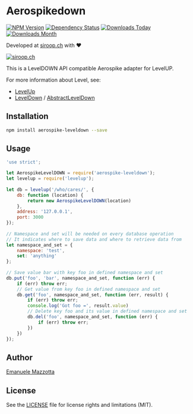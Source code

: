 # Aerospikedown

[![NPM Version](https://badge.fury.io/js/aerospike-leveldown.svg)](https://badge.fury.io/js/aerospike-leveldown)
[![Dependency Status](https://david-dm.org/ProjectThor/aerospikedown.svg)](https://david-dm.org/ProjectThor/aerospikedown)
[![Downloads Today](https://img.shields.io/npm/dt/aerospike-leveldown.svg)](https://badge.fury.io/js/aerospike-leveldown)
[![Downloads Month](https://img.shields.io/npm/dm/aerospike-leveldown.svg)](https://badge.fury.io/js/aerospike-leveldown)

Developed at [siroop.ch](https://siroop.ch) with ♥ 

[![siroop.ch](https://rawgit.com/ProjectThor/aerospikedown/master/img/siroop.svg)](https://siroop.ch)

This is a LevelDOWN API compatible Aerospike adapter for LevelUP.

For more information about Level, see:

* [LevelUp](https://github.com/Level/levelup)
* [LevelDown](https://github.com/Level/leveldown) / [AbstractLevelDown](https://github.com/Level/abstract-leveldown)

## Installation

``` sh
npm install aerospike-leveldown --save
```

## Usage

``` js
'use strict';

let AerospikeLevelDOWN = require('aerospike-leveldown');
let levelup = require('levelup');
 
let db = levelup('/who/cares/', {
    db: function (location) {
        return new AerospikeLevelDOWN(location)
    },
    address: '127.0.0.1',
    port: 3000
});
 
// Namespace and set will be needed on every database operation 
// It indicates where to save data and where to retrieve data from 
let namespace_and_set = {
    namespace: 'test',
    set: 'anything'
};
 
// Save value bar with key foo in defined namespace and set
db.put('foo', 'bar', namespace_and_set, function (err) {
    if (err) throw err;
    // Get value from key foo in defined namespace and set
    db.get('foo', namespace_and_set, function (err, result) {
        if (err) throw err;
        console.log('Got foo =', result.value)
        // Delete key foo and its value in defined namespace and set
        db.del('foo', namespace_and_set, function (err) {
            if (err) throw err;
        })
    })
});
```

## Author

[Emanuele Mazzotta](mailto:emanuele.mazzotta@siroop.ch)

## License

See the [LICENSE](LICENSE.md) file for license rights and limitations (MIT).
